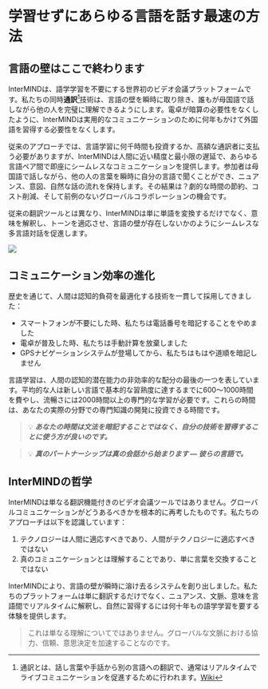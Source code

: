 # 学習せずにあらゆる言語を話す最速の方法

## 言語の壁はここで終わります

InterMINDは、語学学習を不要にする世界初のビデオ会議プラットフォームです。私たちの同時**通訳**[^1]技術は、言語の壁を瞬時に取り除き、誰もが母国語で話しながら他の人を完璧に理解できるようにします。電卓が暗算の必要性をなくしたように、InterMINDは実用的なコミュニケーションのために何年もかけて外国語を習得する必要性をなくします。

従来のアプローチでは、言語学習に何千時間も投資するか、高額な通訳者に支払う必要がありますが、InterMINDは人間に近い精度と最小限の遅延で、あらゆる言語ペア間で即座にシームレスなコミュニケーションを提供します。参加者は母国語で話しながら、他の人の言葉を瞬時に自分の言語で聞くことができ、ニュアンス、意図、自然な話の流れを保持します。その結果は？劇的な時間の節約、コスト削減、そして前例のないグローバルコラボレーションの機会です。

従来の翻訳ツールとは異なり、InterMINDは単に単語を変換するだけでなく、意味を解釈し、トーンを適応させ、言語の壁が存在しないかのようにシームレスな多言語対話を促進します。

[^1]: 通訳とは、話し言葉や手話から別の言語への翻訳で、通常はリアルタイムでライブコミュニケーションを促進するために行われます。[Wiki](https://en.wikipedia.org/wiki/Language_interpretation)

![](/1d.png)

## コミュニケーション効率の進化

歴史を通じて、人間は認知的負荷を最適化する技術を一貫して採用してきました：

- スマートフォンが不要にした時、私たちは電話番号を暗記することをやめました
- 電卓が普及した時、私たちは手動計算を放棄しました
- GPSナビゲーションシステムが登場してから、私たちはもはや道順を暗記しません

言語学習は、人間の認知的潜在能力の非効率的な配分の最後の一つを表しています。平均的な人は新しい言語で基本的な習熟度に達するまでに600〜1000時間を費やし、流暢さには2000時間以上の専門的な学習が必要です。これらの時間は、あなたの実際の分野での専門知識の開発に投資できる時間です。

> 💡 **_あなたの時間は文法を暗記することではなく、自分の技術を習得することに使う方が良いのです。_**

> 💡 **_真のパートナーシップは真の会話から始まります — 彼らの言語で。_**

## InterMINDの哲学

InterMINDは単なる翻訳機能付きのビデオ会議ツールではありません。グローバルコミュニケーションがどうあるべきかを根本的に再考したものです。私たちのアプローチは以下を認識しています：

1. テクノロジーは人間に適応すべきであり、人間がテクノロジーに適応すべきではない
2. 真のコミュニケーションとは理解することであり、単に言葉を交換することではない

InterMINDにより、言語の壁が瞬時に溶け去るシステムを創り出しました。私たちのプラットフォームは単に翻訳するだけでなく、ニュアンス、文脈、意味を言語間でリアルタイムに解釈し、自然に習得するには何十年もの語学学習を要する体験を提供します。

> これは単なる理解についてではありません。グローバルな文脈における協力、信頼、意思決定を加速することなのです。